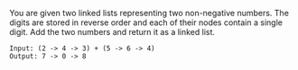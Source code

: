 You are given two linked lists representing two non-negative numbers. The
digits are stored in reverse order and each of their nodes contain a single
digit. Add the two numbers and return it as a linked list.

```
Input: (2 -> 4 -> 3) + (5 -> 6 -> 4)
Output: 7 -> 0 -> 8
```
